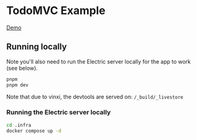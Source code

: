 # TodoMVC Example

[Demo](https://todovmc.livestore.dev)

## Running locally

Note you'll also need to run the Electric server locally for the app to work (see below).

```bash
pnpm
pnpm dev
```

Note that due to vinxi, the devtools are served on: `/_build/_livestore`

### Running the Electric server locally

```bash
cd .infra
docker compose up -d
```
